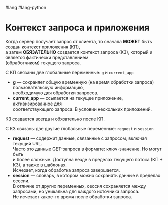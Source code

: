 #lang #lang-python 

# Контекст запроса и приложения

Когда сервер получает запрос от клиента, то сначала **МОЖЕТ** быть создан контекст приложения (КП),  
а затем **ОБЯЗАТЕЛЬНО** создается контекст запроса (КЗ), который и является фактически представлением  
(обработчиком) текущего запроса.

С КП связаны две глобальные переменные: `g` и `current_app`
- **g** — сохраняет общую временную (на время обработки запроса) пользовательскую информацию,  
  необходимую для обработки запросов.
- **current_app** — ссылается на текущее приложение, активизированное для  
  соответствующего запроса. В условии нескольких приложений.

КЗ создается всегда и обязательно после КП.

С КЗ связаны две другие глобальные переменные: `request` и `session`
- **request** — содержит данные, связанные с запросом, включая текущий URL.  
  Часто это данные GET-запроса в формате: ключ-значение. Но могут быть  
  и более сложные. Доступна везде в пределах текущего потока (КП + КЗ), а также в шаблонах.  
  Исчезает, когда обработка запроса завершается.
- **session** — словарь, в котором можно сохранять данные в пределах сессии.  
  В отличие от других переменных, сессия сохраняется между запросами, но уникальна для каждого источника запроса.  
  Не исчезает какое-то время после обработки запроса.


